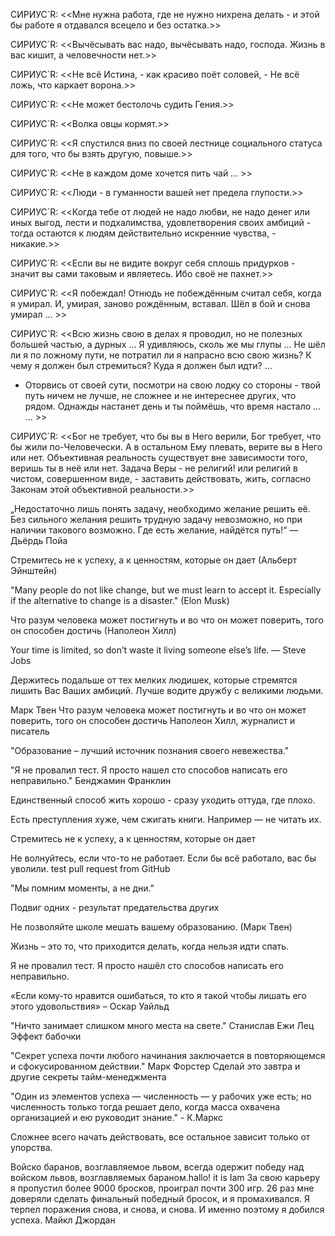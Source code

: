 СИРИУС`R: <<Мне нужна работа, где не нужно нихрена делать - и этой бы работе я отдавался всецело и без остатка.>>

СИРИУС`R: <<Вычёсывать вас надо, вычёсывать надо, господа. Жизнь в вас кишит, а человечности нет.>>

СИРИУС`R: <<Не всё Истина, - как красиво поёт соловей, - Не всё ложь, что каркает ворона.>>

СИРИУС`R: <<Не может бестолочь судить Гения.>>

СИРИУС`R: <<Волка овцы кормят.>>

СИРИУС`R: <<Я спустился вниз по своей лестнице социального статуса для того, что бы взять другую, повыше.>>

СИРИУС`R: <<Не в каждом доме хочется пить чай ... >>

СИРИУС`R: <<Люди - в гуманности вашей нет предела глупости.>>

СИРИУС`R: <<Когда тебе от людей не надо любви, не надо денег или иных выгод, лести и подхалимства, удовлетворения своих амбиций - 
тогда остаются к людям действительно искренние чувства, - никакие.>>

СИРИУС`R: <<Если вы не видите вокруг себя сплошь придурков - значит вы сами таковым и являетесь. Ибо своё не пахнет.>>

СИРИУС`R: <<Я побеждал! Отнюдь не побеждённым считал себя, когда я умирал. 
И, умирая, заново рождённым, 
вставал. Шёл в бой и снова умирал ... >>

СИРИУС`R: <<Всю жизнь свою в делах я проводил, но не полезных большей частью, а дурных ...
Я удивляюсь, сколь же мы глупы ...
Не шёл ли я по ложному пути, не потратил ли я напрасно всю свою жизнь? К чему я должен был стремиться? Куда я должен был идти? ...
 - Оторвись от своей сути, посмотри на свою лодку со стороны - твой путь ничем не лучше, не сложнее и не интереснее других, что рядом.
Однажды настанет день и ты поймёшь, что время настало ... ... >>

СИРИУС`R: <<Бог не требует, что бы вы в Него верили, Бог требует, что бы жили по-Человечески. А в остальном Ему плевать, верите вы в Него или нет.
Объективная реальность существует вне зависимости того, веришь ты в неё или нет.
Задача Веры - не религий! или религий в чистом, совершенном виде, - заставить действовать, жить, согласно Законам этой объективной реальности.>>


„Недостаточно лишь понять задачу, необходимо желание решить её. Без сильного желания решить трудную задачу невозможно, но при наличии такового возможно. Где есть желание, найдётся путь!“ —  Дьёрдь Пойа

Стремитесь не к успеху, а к ценностям, которые он дает (Альберт Эйнштейн)

"Many people do not like change, but we must learn to accept it. Especially if the alternative to change is a disaster." (Elon Musk)

Что разум человека может постигнуть и во что он может поверить, того он способен достичь (Наполеон Хилл)

Your time is limited, so don’t waste it living someone else’s life. 
― Steve Jobs

Держитесь подальше от тех мелких людишек, которые стремятся лишить Вас Ваших амбиций.
Лучше водите дружбу с великими людьми.

Марк Твен
Что разум человека может постигнуть и во что он может поверить, того он способен достичь
Наполеон Хилл, журналист и писатель 


"Образование – лучший источник познания своего невежества."

"Я не провалил тест. Я просто нашел сто способов написать его неправильно."
Бенджамин Франклин

Единственный способ жить хорошо - сразу уходить оттуда, где плохо.

Есть преступления хуже, чем сжигать книги. Например — не читать их.

Стремитесь не к успеху, а к ценностям, которые он дает

Не волнуйтесь, если что-то не работает. Если бы всё работало, вас бы уволили.
test pull request from GitHub

"Мы помним моменты, а не дни."

Подвиг одних - результат предательства других

Не позволяйте школе мешать вашему образованию. (Марк Твен)

Жизнь – это то, что приходится делать, когда нельзя идти спать.

Я не провалил тест. Я просто нашёл сто способов написать его неправильно.

«Если кому-то нравится ошибаться, то кто я такой чтобы лишать его этого удовольствия» – Оскар Уайльд

"Ничто занимает слишком много места на свете." 
Станислав Ежи Лец
Эффект бабочки

"Секрет успеха почти любого начинания заключается в повторяющемся и сфокусированном действии."
Марк Форстер  Сделай это завтра и другие секреты тайм-менеджмента

"Один из элементов успеха — численность — у рабочих уже есть; но численность только тогда решает дело, когда масса охвачена организацией и ею руководит знание." - К.Маркс

Сложнее всего начать действовать, все остальное зависит только от упорства.

Войско баранов, возглавляемое львом, всегда одержит победу над войском львов, возглавляемых бараном.hallo! it is Iam
За свою карьеру я пропустил более 9000 бросков, проиграл почти 300 игр. 26 раз мне доверяли сделать финальный победный бросок, и я промахивался. Я терпел поражения снова, и снова, и снова. И именно поэтому я добился успеха. Майкл Джордан
